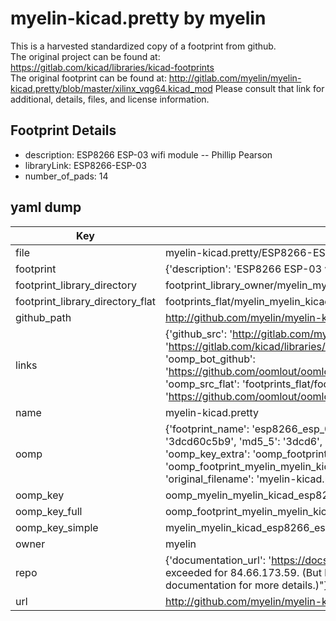 # myelin-kicad.pretty by myelin  
This is a harvested standardized copy of a footprint from github.  
The original project can be found at:  
https://gitlab.com/kicad/libraries/kicad-footprints  
The original footprint can be found at:
http://gitlab.com/myelin/myelin-kicad.pretty/blob/master/xilinx_vqg64.kicad_mod
Please consult that link for additional, details, files, and license information.  
## Footprint Details
* description: ESP8266 ESP-03 wifi module -- Phillip Pearson  
* libraryLink: ESP8266-ESP-03  
* number_of_pads: 14  
## yaml dump  
| Key | Value |  
| --- | --- |  
| file | myelin-kicad.pretty/ESP8266-ESP-03.kicad_mod |  
| footprint | {'description': 'ESP8266 ESP-03 wifi module -- Phillip Pearson', 'libraryLink': 'ESP8266-ESP-03', 'number_of_pads': 14} |  
| footprint_library_directory | footprint_library_owner/myelin_myelin-kicad.pretty |  
| footprint_library_directory_flat | footprints_flat/myelin_myelin_kicad_esp8266_esp_03/working |  
| github_path | http://github.com/myelin/myelin-kicad.pretty/blob/master/ESP8266-ESP-03.kicad_mod |  
| links | {'github_src': 'http://gitlab.com/myelin/myelin-kicad.pretty/blob/master/xilinx_vqg64.kicad_mod', 'github_src_repo': 'https://gitlab.com/kicad/libraries/kicad-footprints', 'oomp_bot': 'footprints/myelin_myelin_kicad_esp8266_esp_03/working', 'oomp_bot_github': 'https://github.com/oomlout/oomlout_oomp_footprint_bot/tree/main/footprints/myelin_myelin_kicad_esp8266_esp_03/working', 'oomp_src_flat': 'footprints_flat/footprints_flat/myelin_myelin_kicad_esp8266_esp_03/working', 'oomp_src_flat_github': 'https://github.com/oomlout/oomlout_oomp_footprint_src/tree/main/footprints_flat/myelin_myelin_kicad_esp8266_esp_03/working'} |  
| name | myelin-kicad.pretty |  
| oomp | {'footprint_name': 'esp8266_esp_03', 'library_name': 'myelin_kicad', 'md5': '3dcd60c5b9e4d2b2db20d7335bcebeb7', 'md5_10': '3dcd60c5b9', 'md5_5': '3dcd6', 'md5_6': '3dcd60', 'oomp_key': 'oomp_myelin_myelin_kicad_esp8266_esp_03', 'oomp_key_extra': 'oomp_footprint_myelin_myelin_kicad_esp8266_esp_03', 'oomp_key_full': 'oomp_footprint_myelin_myelin_kicad_esp8266_esp_03_3dcd60', 'oomp_key_simple': 'myelin_myelin_kicad_esp8266_esp_03', 'original_filename': 'myelin-kicad.pretty/ESP8266-ESP-03.kicad_mod', 'owner_name': 'myelin'} |  
| oomp_key | oomp_myelin_myelin_kicad_esp8266_esp_03 |  
| oomp_key_full | oomp_footprint_myelin_myelin_kicad_esp8266_esp_03 |  
| oomp_key_simple | myelin_myelin_kicad_esp8266_esp_03 |  
| owner | myelin |  
| repo | {'documentation_url': 'https://docs.github.com/rest/overview/resources-in-the-rest-api#rate-limiting', 'message': "API rate limit exceeded for 84.66.173.59. (But here's the good news: Authenticated requests get a higher rate limit. Check out the documentation for more details.)"} |  
| url | http://github.com/myelin/myelin-kicad.pretty |  

